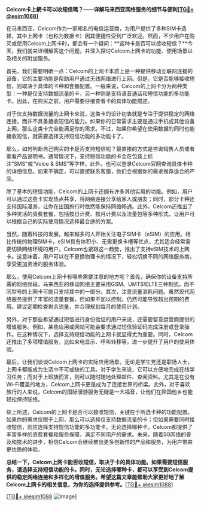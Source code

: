 **Celcom卡上網卡可以收短信嗎？——详解马来西亚网络服务的细节与便利[[TG💪+ @esim1088](https://t.me/s/esim1088)]**

在马来西亚，Celcom作为一家知名的电信运营商，为用户提供了多种SIM卡选择，其中上网卡（也称为数据卡）因其便捷性受到广泛欢迎。然而，不少用户在购买或使用Celcom上网卡时，都会有一个疑问：**这种卡是否可以接收短信？**今天，我们就来详细解答这个问题，并深入探讨Celcom上网卡的功能、使用场景以及相关的附加服务。

首先，我们需要明确一点：Celcom的上网卡本质上是一种提供移动互联网连接的设备，它的主要功能是帮助用户通过无线网络进行上网。但是，它是否能够接收短信，则取决于具体的卡种和套餐配置。一般来说，Celcom的上网卡分为两种类型：一种是仅支持数据流量的卡，另一种则是支持语音通话和短信功能的多功能卡。因此，在购买之前，用户需要仔细查看卡的具体功能描述。

对于仅支持数据流量的上网卡来说，这类卡的设计初衷就是专注于提供稳定的网络连接，而并不具备接收短信的能力。如果你的日常需求主要是通过手机或其他设备上网，那么这类卡完全能满足你的需求。不过，如果你希望在使用数据的同时也能接收短信，就需要选择支持短信功能的多功能卡了。

那么，如何判断自己购买的卡是否支持短信呢？最直接的方式是咨询销售人员或者查看产品说明书。通常情况下，支持短信功能的卡会在包装上标注“SMS”或“Voice & SMS”等字样。此外，也可以登录Celcom官网查询具体卡种的详细信息。如果不确定，可以直接联系客服，他们会根据你的需求推荐适合的产品。

除了基本的短信功能，Celcom的上网卡还拥有许多其他实用的功能。例如，用户可以通过这些卡实现热点共享，将网络连接分享给家人或朋友；同时，部分卡种还支持国际漫游，让你在出国旅行时依然能保持网络畅通。此外，Celcom还推出了多种灵活的资费套餐，包括按日计费、按月计费以及流量包等多种形式，让用户可以根据自己的实际使用情况选择最合适的方案。

当然，随着科技的发展，越来越多的人开始关注电子SIM卡（eSIM）的应用。相比传统的物理SIM卡，eSIM具有体积小、无需更换卡槽等优点，尤其适合经常需要切换网络环境的用户。Celcom也紧跟这一趋势，推出了支持eSIM技术的上网卡。这意味着，用户可以在不更换物理卡的情况下，轻松切换不同的网络服务商，享受更加灵活的服务体验。

那么，使用Celcom上网卡有哪些需要注意的地方呢？首先，确保你的设备支持所需的网络频段。马来西亚的移动网络主要采用GSM、UMTS和LTE三种制式，而不同型号的上网卡可能只支持其中的一部分。其次，注意流量消耗问题。虽然现代网络服务提供了丰富的流量套餐，但如果不加以控制，仍然可能导致超出预期的费用。建议定期检查剩余流量，并合理规划每月的使用计划。

另外，对于那些希望通过短信进行身份验证的用户来说，还需要留意运营商提供的增值服务。例如，某些应用或网站可能会要求通过短信验证码完成注册或登录操作。在这种情况下，选择支持短信功能的上网卡就显得尤为重要。同时，Celcom还推出了多项增值服务，比如来电显示、呼叫转移等，进一步提升了用户的使用体验。

最后，让我们谈谈Celcom上网卡的实际应用场景。无论是学生党还是职场人士，上网卡都能成为生活中不可或缺的工具。对于学生来说，它可以方便地完成在线学习任务；而对于上班族而言，则可以随时随地处理邮件、查阅资料。尤其是在没有Wi-Fi覆盖的地方，Celcom上网卡更是成为了连接世界的桥梁。此外，对于喜欢旅行的人来说，Celcom的国际漫游服务无疑是一大福音，让他们在异国他乡也能轻松保持联络。

综上所述，Celcom的上网卡是否可以接收短信，关键在于所选卡种的功能配置。如果你的需求仅限于上网，那么可以选择仅支持数据流量的卡；但如果需要同时接收短信，则应选择支持短信功能的多功能卡。无论选择哪种卡，Celcom都提供了丰富多样的资费套餐和服务保障，满足不同用户的需求。未来，随着5G网络的普及和技术的进步，相信Celcom会继续推出更多创新性的产品和服务，为用户带来更优质的体验。

**总结一下，Celcom上网卡能否收短信，取决于卡的具体功能。如果需要短信服务，请选择支持短信功能的卡。同时，无论选择哪种卡，都可以享受到Celcom提供的稳定网络连接和多样化的增值服务。希望这篇文章能帮助大家更好地了解Celcom上网卡的相关信息，为你的选择提供参考。**[[TG💪+ @esim1088](https://t.me/s/esim1088)]

[[TG💪+ @esim1088](https://t.me/s/esim1088) ![Image](https://i.postimg.cc/4NQfJmqS/Snipaste-2025-05-13-00-14-12.png)]